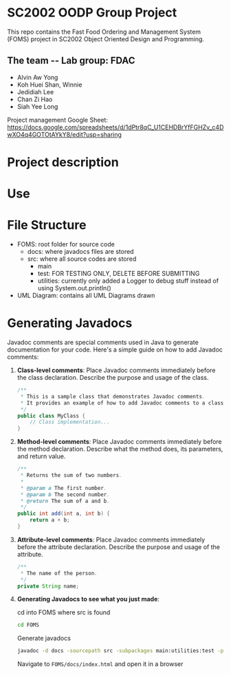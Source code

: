 # SC2002 OODP Group Project 
This repo contains the Fast Food Ordering and Management System (FOMS) project in SC2002 Object Oriented Design and Programming.

## The team -- Lab group: FDAC
- Alvin Aw Yong
- Koh Huei Shan, Winnie
- Jedidiah Lee
- Chan Zi Hao
- Siah Yee Long

Project management Google Sheet: https://docs.google.com/spreadsheets/d/1dPtr8qC_U1CEHDBrYfFGHZv_c4DwXO4q4GOTOtAYkY8/edit?usp=sharing

# Project description

# Use

# File Structure
- FOMS: root folder for source code
    - docs: where javadocs files are stored
    - src: where all source codes are stored
        - main
        - test: FOR TESTING ONLY, DELETE BEFORE SUBMITTING
        - utilities: currently only added a Logger to debug stuff instead of using System.out.println()
- UML Diagram: contains all UML Diagrams drawn


# Generating Javadocs
Javadoc comments are special comments used in Java to generate documentation for your code. Here's a simple guide on how to add Javadoc comments:

1. **Class-level comments**: Place Javadoc comments immediately before the class declaration. Describe the purpose and usage of the class.

    ```java
    /**
     * This is a sample class that demonstrates Javadoc comments.
     * It provides an example of how to add Javadoc comments to a class.
     */
    public class MyClass {
        // Class implementation...
    }
    ```

2. **Method-level comments**: Place Javadoc comments immediately before the method declaration. Describe what the method does, its parameters, and return value.

    ```java
    /**
     * Returns the sum of two numbers.
     * 
     * @param a The first number.
     * @param b The second number.
     * @return The sum of a and b.
     */
    public int add(int a, int b) {
        return a + b;
    }
    ```

3. **Attribute-level comments**: Place Javadoc comments immediately before the attribute declaration. Describe the purpose and usage of the attribute.

    ```java
    /**
     * The name of the person.
     */
    private String name;
    ```

4. **Generating Javadocs to see what you just made**: 

    cd into FOMS where src is found

    ```bash
    cd FOMS
    ```

    Generate javadocs

    ```bash
    javadoc -d docs -sourcepath src -subpackages main:utilities:test -private  
    ```

    Navigate to ```FOMS/docs/index.html``` and open it in a browser
